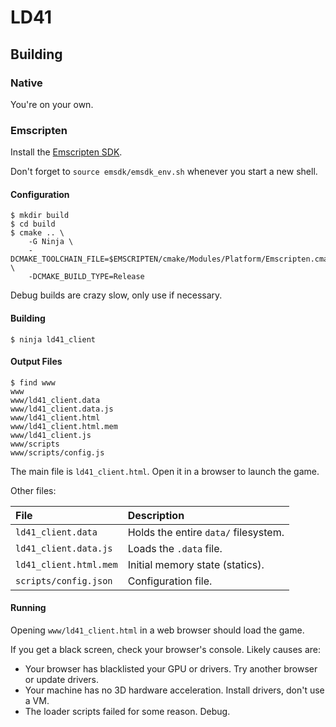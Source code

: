 # LD41

## Building

### Native

You're on your own.

### Emscripten

Install the [Emscripten SDK][emsdk].

Don't forget to `source emsdk/emsdk_env.sh` whenever you start a new shell.

#### Configuration

```shell
$ mkdir build
$ cd build
$ cmake .. \
    -G Ninja \
    -DCMAKE_TOOLCHAIN_FILE=$EMSCRIPTEN/cmake/Modules/Platform/Emscripten.cmake \
    -DCMAKE_BUILD_TYPE=Release
```

Debug builds are crazy slow, only use if necessary.

#### Building

```shell
$ ninja ld41_client
```

#### Output Files

```shell
$ find www
www
www/ld41_client.data
www/ld41_client.data.js
www/ld41_client.html
www/ld41_client.html.mem
www/ld41_client.js
www/scripts
www/scripts/config.js
```

The main file is `ld41_client.html`. Open it in a browser to launch the game.

Other files:

| File                   | Description                          |
| :--                    | :--                                  |
| `ld41_client.data`     | Holds the entire `data/` filesystem. |
| `ld41_client.data.js`  | Loads the `.data` file.              |
| `ld41_client.html.mem` | Initial memory state (statics).      |
| `scripts/config.json`  | Configuration file.                  |

#### Running

Opening `www/ld41_client.html` in a web browser should load the game.

If you get a black screen, check your browser's console.
Likely causes are:

- Your browser has blacklisted your GPU or drivers. Try another browser or update drivers.
- Your machine has no 3D hardware acceleration. Install drivers, don't use a VM.
- The loader scripts failed for some reason. Debug.

[emsdk]: https://kripken.github.io/emscripten-site/docs/getting_started/downloads.html
